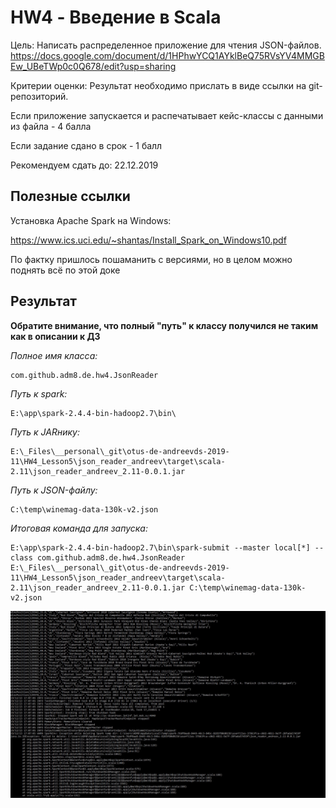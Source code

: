 # HW4 - Введение в Scala

Цель: Написать распределенное приложение для чтения JSON-файлов.
https://docs.google.com/document/d/1HPhwYCQ1AYklBeQ75RVsYV4MMGBEw_UBeTWp0c0Q678/edit?usp=sharing

Критерии оценки: Результат необходимо прислать в виде ссылки на git-репозиторий.

Если приложение запускается и распечатывает кейс-классы с данными из файла - 4 балла

Если задание сдано в срок - 1 балл

Рекомендуем сдать до: 22.12.2019


## Полезные ссылки
Установка Apache Spark на Windows:

https://www.ics.uci.edu/~shantas/Install_Spark_on_Windows10.pdf

По фактку пришлось пошаманить с версиями, но в целом можно поднять всё по этой доке

## Результат
**Обратите внимание, что полный "путь" к классу получился не таким как в описании к ДЗ**


*Полное имя класса:*
```
com.github.adm8.de.hw4.JsonReader
```

*Путь к spark:*
```
E:\app\spark-2.4.4-bin-hadoop2.7\bin\
```

*Путь к JARнику:*
```
E:\_Files\__personal\_git\otus-de-andreevds-2019-11\HW4_Lesson5\json_reader_andreev\target\scala-2.11\json_reader_andreev_2.11-0.0.1.jar
```

*Путь к JSON-файлу:*
```
C:\temp\winemag-data-130k-v2.json
```

*Итоговая команда для запуска:*
```
E:\app\spark-2.4.4-bin-hadoop2.7\bin\spark-submit --master local[*] --class com.github.adm8.de.hw4.JsonReader E:\_Files\__personal\_git\otus-de-andreevds-2019-11\HW4_Lesson5\json_reader_andreev\target\scala-2.11\json_reader_andreev_2.11-0.0.1.jar C:\temp\winemag-data-130k-v2.json
```

![WorkDoneAndError](https://github.com/adm-8/otus-de-andreevds-2019-11/raw/master/HW4_Lesson5/_images/WorkDoneAndError.JPG)
